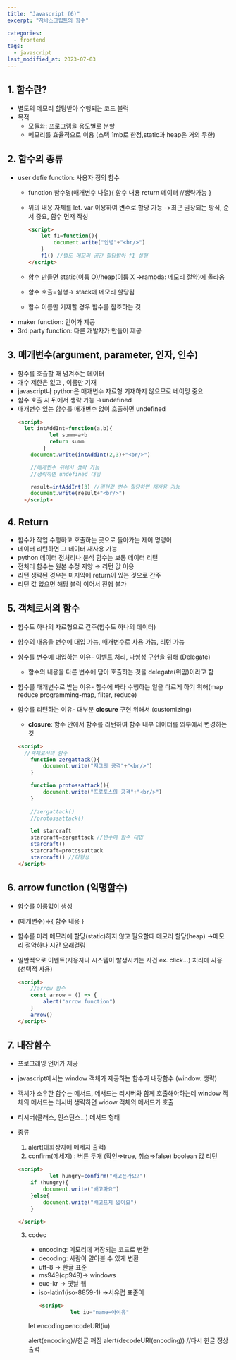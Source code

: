 ```yaml
---
title: "Javascript (6)"
excerpt: "자바스크립트의 함수"

categories:
  - frontend
tags:
  - javascript
last_modified_at: 2023-07-03
---
```


## 1. 함수란? ##
- 별도의 메모리 할당받아 수행되는 코드 블럭
- 목적
  - 모듈화: 프로그램을 용도별로 분할
  - 메모리를 효율적으로 이용 (스택 1mb로 한정,static과 heap은 거의 무한)
## 2. 함수의 종류 ##
- user defie function: 사용자 정의 함수
  - function 함수명(매개변수 나열){
      함수 내용
      return 데이터 //생략가능
      }
  - 위의 내용 자체를 let. var 이용하여 변수로 할당 가능 ->최근 권장되는 방식, 순서 중요, 함수 먼저 작성
    ```html
    <script>
        let f1=function(){
            document.write("안녕"+"<br/>")
        }
        f1() //별도 메모리 공간 할당받아 f1 실행
    </script>
    ```

  - 함수 만들면 static(이름 O)/heap(이름 X →rambda: 메모리 절약)에 올라옴
  - 함수 호출=실행→ stack에 메모리 할당됨
  - 함수 이름만 기재할 경우 함수를 참조하는 것
- maker function: 언어가 제공
- 3rd party function: 다른 개발자가 만들어 제공
    

## 3. 매개변수(argument, parameter, 인자, 인수) ##

- 함수를 호출할 때 넘겨주는 데이터
- 개수 제한은 없고 , 이름만 기재
- javascript나 python은 매개변수 자료형 기재하지 않으므로 네이밍 중요
- 함수 호출 시 뒤에서 생략 가능 →undefined
- 매개변수 있는 함수를 매개변수 없이 호출하면 undefined
    ```html
    <script>
      let intAddInt=function(a,b){
              let summ=a+b
              return summ
            }
        document.write(intAddInt(2,3)+"<br/>")

        //매개변수 뒤에서 생략 가능
        //생략하면 undefined 대입

        result=intAddInt(3) //리턴값 변수 할당하면 재사용 가능
        document.write(result+"<br/>")
      </script>
    ```

## 4. Return ##

- 함수가 작업 수행하고 호출하는 곳으로 돌아가는 제어 명령어
- 데이터 리턴하면 그 데이터 재사용 가능
- python 데이터 전처리나 분석 함수는 보통 데이터 리턴
- 전처리 함수는 원본 수정 지양 → 리턴 값 이용
- 리턴 생략된 경우는 마지막에 return이 있는 것으로 간주
- 리턴 값 없으면 해당 블럭 이어서 진행 불가

## 5. 객체로서의 함수 ##

- 함수도 하나의 자료형으로 간주(함수도 하나의 데이터)
- 함수의 내용을 변수에 대입 가능, 매개변수로 사용 가능, 리턴 가능
- 함수를 변수에 대입하는 이유- 이벤트 처리, 다형성 구현을 위해 (Delegate)
    - 함수의 내용을 다른 변수에 담아 호출하는 것을 delegate(위임)이라고 함
- 함수를 매개변수로 받는 이유- 함수에 따라 수행하는 일을 다르게 하기 위해(map reduce programming-map, filter, reduce)
- 함수를 리턴하는 이유- 대부분 **closure** 구현 위해서 (customizing)
    - **closure**: 함수 안에서 함수를 리턴하여 함수 내부 데이터를 외부에서 변경하는 것
   
    ```html
    <script>
      //객체로서의 함수
        function zergattack(){
            document.write("저그의 공격"+"<br/>")
        }

        function protossattack(){
            document.write("프로토스의 공격"+"<br/>")
        }
        
        //zergattack()
        //protossattack()

        let starcraft
        starcraft=zergattack //변수에 함수 대입
        starcraft()
        starcraft=protossattack
        starcraft() //다형성
    </script>
    ```
    


## 6. arrow function (익명함수) ##

- 함수를 이름없이 생성
- (매개변수)⇒{
    함수 내용
    }
    
- 함수를 미리 메모리에 할당(static)하지 않고 필요할때 메모리 할당(heap) →메모리 절약하나 시간 오래걸림
- 일반적으로 이벤트(사용자나 시스템이 발생시키는 사건 ex. click…) 처리에 사용 (선택적 사용)
    ```html
    <script>
        //arrow 함수
        const arrow = () => {
            alert("arrow function")
        }
        arrow()
    </script>
    ```
## 7. 내장함수 ##

- 프로그래밍 언어가 제공
- javascript에서는 window 객체가 제공하는 함수가 내장함수 (window. 생략)
- 객체가 소유한 함수는 메서드, 메서드는 리시버와 함께 호출해야하는데 window 객체의 메서드는 리시버 생략하면 widow 객체의 메서드가 호출
- 리시버(클래스, 인스턴스…).메서드 형태
- 종류
    1. alert(대화상자에 메세지 출력)
    2. confirm(메세지) : 버튼 두개 (확인⇒true, 취소⇒false) boolean 값 리턴
    ```html
    <script>
              let hungry=confirm("배고픈가요?")
        if (hungry){
            document.write("배고파요")
        }else{
            document.write("배고프지 않아요")
        }

    </script>
    ```


    3.  codec
        - encoding: 메모리에 저장되는 코드로 변환
        - decoding: 사람이 알아볼 수 있게 변환
        - utf-8 → 한글 표준
        - ms949(cp949)→ windows
        - euc-kr → 옛날 웹
        - iso-latin1(iso-8859-1) →서유럽 표준어
          ```html
          <script>
                    let iu="name=아이유"
        let encoding=encodeURI(iu)
        
        alert(encoding)//한글 깨짐
        alert(decodeURI(encoding)) //다시 한글 정상 출력
          </script>
          ```